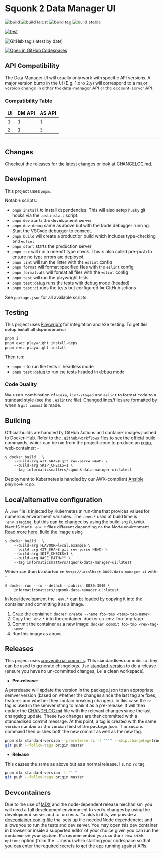 # Squonk 2 Data Manager UI

![build](https://github.com/InformaticsMatters/squonk2-data-manager-ui/workflows/build/badge.svg)
![build latest](https://github.com/InformaticsMatters/squonk2-data-manager-ui/workflows/build%20latest/badge.svg)
![build tag](https://github.com/InformaticsMatters/squonk2-data-manager-ui/workflows/build%20tag/badge.svg)
![build stable](https://github.com/InformaticsMatters/squonk2-data-manager-ui/workflows/build%20stable/badge.svg)

[![test](https://github.com/InformaticsMatters/squonk2-data-manager-ui/actions/workflows/test.yaml/badge.svg)](https://github.com/InformaticsMatters/squonk2-data-manager-ui/actions/workflows/test.yaml)

![GitHub tag (latest by date)](https://img.shields.io/github/v/tag/InformaticsMatters/squonk2-data-manager-ui)

[![Open in GitHub Codespaces](https://github.com/codespaces/badge.svg)](https://codespaces.new/informaticsmatters/squonk2-data-manager-ui)

## API Compatibility

The Data Manager UI will usually only work with specific API versions.  A major version bump in the UI (E.g. 1.x to 2.y) will correspond to a major version change in either the data-manager API or the account-server API.

### Compatibility Table

| UI  | DM API | AS API |
| --- | ------ | ------ |
| 1   | 1      | 1      |
| 2   | 1      | 2      |
___

## Changes

Checkout the releases for the latest changes or look at [CHANGELOG.md](CHANGELOG.md).

## Development

This project uses `pnpm`.

Notable scripts:

- `pnpm install` to install dependencies. This will also setup `husky` git hooks via the `postinstall` script.
- `pnpm dev` starts the development server
- `pnpm dev:debug` same as above but with the Node debugger running. Start the VSCode debugger to connect.
- `pnpm build` will create a production build which includes type-checking and `eslint`
- `pnpm start` starts the production server
- `pnpm tsc` will run a one-off type check. This is also called pre-push to ensure no type errors are deployed.
- `pnpm lint` will run the linter with the `eslint` config
- `pnpm format` will format specified files with the `eslint` config
- `pnpm format:all` will format all files with the `eslint` config
- `pnpm test` will run the playwright tests
- `pnpm test:debug` runs the tests with debug mode (headed)
- `pnpm test:ci` runs the tests but configured for GitHub actions

See `package.json` for all available scripts.

## Testing

This project uses [Playwright](https://playwright.dev/) for integration and e2e testing. To get this setup install all dependencies:

```bash
pnpm i
pnpm exec playwright install-deps
pnpm exec playwright install
```

Then run:

- `pnpm t` to run the tests in headless mode
- `pnpm test:debug` to run the tests headed in debug mode
### Code Quality

We use a combination of `Husky`, `lint-staged` and `eslint` to format code to a standard style (see the `.eslintrc` file).
Changed lines/files are formatted by when a `git commit` is made.

## Building

Official builds are handled by GitHub Actions and container images pushed
to Docker-Hub. Refer to the `.github/workflows` files to see the official
build commands, which can be run from the project clone to produce an
[nginx] web-container: -

    $ docker build . \
        --build-arg GIT_SHA=$(git rev-parse HEAD) \
        --build-arg SKIP_CHECKS=1 \
        --tag informaticsmatters/squonk-data-manager-ui:latest

Deployment to Kubernetes is handled by our AWX-compliant [Ansible playbook repo].

## Local/alternative configuration
A `.env` file is injected by Kubernetes at run-time that provides values
for numerous environment variables. The `.env.*` used at build time is
`.env.staging`, but this can be changed by using the build-arg `FLAVOUR`.
NextJS loads `.env.*` files different depending on the Node environment. Read more
[here](https://nextjs.org/docs/basic-features/environment-variables#default-environment-variables).
Build the image using

    $ docker build . \
        --build-arg FLAVOUR=local.example \
        --build-arg GIT_SHA=$(git rev-parse HEAD) \
        --build-arg SKIP_CHECKS=1 \
        --build-arg BASE_PATH="" \
        --tag informaticsmatters/squonk-data-manager-ui:latest

Which can then be started on `http://localhost:8080/data-manager-ui` with: -

    $ docker run --rm --detach --publish 8080:3000 \
        informaticsmatters/squonk-data-manager-ui:latest

In local development the `.env.*` can be loaded by copying it into the container and
committing it as a image.

1. Crate the container: `docker create --name foo-tmp <temp-tag-name>`
2. Copy the `.env.*` into the container: docker cp .env.<FLAVOUR> foo-tmp:/app
3. Commit the container as a new image: `docker commit foo-tmp <new-tag-name>`
4. Run this image as above

## Releases

This project uses [conventional commits](https://www.conventionalcommits.org/en/v1.0.0/). This standardises commits so they can be used to generate changelogs. Use [standard-version](https://github.com/conventional-changelog/standard-version) to do a release (ensure you have no un-committed changes, I.e. a clean workspace).

- **Pre-release**:

A prerelease will update the version in the package.json to an appropriate semver version (based on whether the changes since the last tag are fixes, features and whether they contain breaking changes). In this case the `rc` tag is used in the semver string to mark it as a pre-release. It will then update the [CHANGELOG.md](CHANGELOG.md) file with the relevant changes since the last changelog update. These two changes are then committed with a standardised commit message. At this point, a tag is created with the same version number as the version field of the package.json. The second command then pushes both the new commit as well as the new tag.

```bash
pnpm dlx standard-version --prerelease rc -t "''" --skip.changelog=true
git push --follow-tags origin master
```

- **Release**

This causes the same as above but as a normal release. I.e. no `rc` tag.

```bash
pnpm dlx standard-version -t "''"
git push --follow-tags origin master
```

## Devcontainers

Due to the use of [MDX](https://mdxjs.com/) and the node-dependent release mechanism, you will need a full development environment to verify changes by using the development server and to run tests. To aids in this, we provide a [devcontainer config file](.devcontainer/devcontainer.json) that sets up the needed Node dependencies and allows you to run the tests and dev server. You may open this dev container in browser or inside a supported editor of your choice given you can run the container on your system. It's recommended you use the `+ New with options` option (from the … menu) when starting your codespace so that you can enter the required secrets to get the app running against APIs.

---

[ansible playbook repo]: https://github.com/InformaticsMatters/squonk2-data-manager-ui-ansible
[nginx]: https://hub.docker.com/_/nginx

